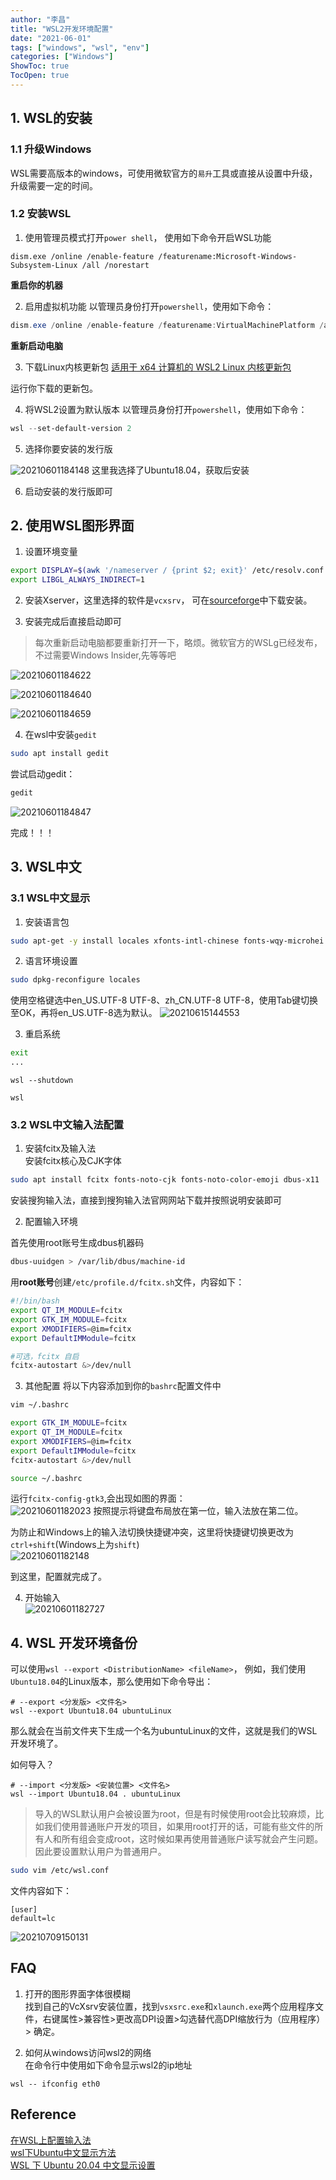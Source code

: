 ```yaml
---
author: "李昌"
title: "WSL2开发环境配置"
date: "2021-06-01"
tags: ["windows", "wsl", "env"]
categories: ["Windows"]
ShowToc: true
TocOpen: true
---
```


## 1. WSL的安装

### 1.1 升级Windows
WSL需要高版本的windows，可使用微软官方的`易升`工具或直接从设置中升级，升级需要一定的时间。

### 1.2 安装WSL
1. 使用管理员模式打开`power shell`， 使用如下命令开启WSL功能
```shell
dism.exe /online /enable-feature /featurename:Microsoft-Windows-Subsystem-Linux /all /norestart
```
**重启你的机器**


2. 启用虚拟机功能
以管理员身份打开`powershell`，使用如下命令：
```powershell
dism.exe /online /enable-feature /featurename:VirtualMachinePlatform /all /norestart
```
**重新启动电脑**

3. 下载Linux内核更新包
[适用于 x64 计算机的 WSL2 Linux 内核更新包](https://wslstorestorage.blob.core.windows.net/wslblob/wsl_update_x64.msi)

运行你下载的更新包。

4. 将WSL2设置为默认版本
以管理员身份打开`powershell`，使用如下命令：
```powershell
wsl --set-default-version 2
```

5. 选择你要安装的发行版

![20210601184148](https://raw.githubusercontent.com/lich-Img/blogImg/master/img20210601184148.png)
这里我选择了Ubuntu18.04，获取后安装


6. 启动安装的发行版即可


## 2. 使用WSL图形界面

1. 设置环境变量
```bash
export DISPLAY=$(awk '/nameserver / {print $2; exit}' /etc/resolv.conf 2>/dev/null):0
export LIBGL_ALWAYS_INDIRECT=1
```


2. 安装Xserver，这里选择的软件是`vcxsrv`， 可在[sourceforge](https://sourceforge.net/projects/vcxsrv/)中下载安装。

3. 安装完成后直接启动即可  
> 每次重新启动电脑都要重新打开一下，略烦。微软官方的WSLg已经发布，不过需要Windows Insider,先等等吧
   
![20210601184622](https://raw.githubusercontent.com/lich-Img/blogImg/master/img20210601184622.png)

![20210601184640](https://raw.githubusercontent.com/lich-Img/blogImg/master/img20210601184640.png)

![20210601184659](https://raw.githubusercontent.com/lich-Img/blogImg/master/img20210601184659.png)

4. 在wsl中安装`gedit`
```bash
sudo apt install gedit
```

尝试启动gedit：
```bash
gedit
```

![20210601184847](https://raw.githubusercontent.com/lich-Img/blogImg/master/img20210601184847.png)

完成！！！


## 3. WSL中文

### 3.1 WSL中文显示
1. 安装语言包
```bash
sudo apt-get -y install locales xfonts-intl-chinese fonts-wqy-microhei  
```

2. 语言环境设置
```bash
sudo dpkg-reconfigure locales
```
使用空格键选中en_US.UTF-8 UTF-8、zh_CN.UTF-8 UTF-8，使用Tab键切换至OK，再将en_US.UTF-8选为默认。
![20210615144553](https://raw.githubusercontent.com/lich-Img/blogImg/master/img20210615144553.png)

3. 重启系统
```bash
exit
...
```
```shell
wsl --shutdown

wsl
```

### 3.2 WSL中文输入法配置

1. 安装fcitx及输入法   
安装fcitx核心及CJK字体  
```bash
sudo apt install fcitx fonts-noto-cjk fonts-noto-color-emoji dbus-x11
```

安装搜狗输入法，直接到搜狗输入法官网网站下载并按照说明安装即可

2. 配置输入环境
   
首先使用root账号生成dbus机器码
```bash
dbus-uuidgen > /var/lib/dbus/machine-id
```

用**root账号**创建`/etc/profile.d/fcitx.sh`文件，内容如下：
```bash
#!/bin/bash
export QT_IM_MODULE=fcitx
export GTK_IM_MODULE=fcitx
export XMODIFIERS=@im=fcitx
export DefaultIMModule=fcitx

#可选，fcitx 自启
fcitx-autostart &>/dev/null
```
3. 其他配置
将以下内容添加到你的`bashrc`配置文件中
```bash
vim ~/.bashrc

export GTK_IM_MODULE=fcitx
export QT_IM_MODULE=fcitx
export XMODIFIERS=@im=fcitx
export DefaultIMModule=fcitx
fcitx-autostart &>/dev/null
```

```bash
source ~/.bashrc
```
运行`fcitx-config-gtk3`,会出现如图的界面：  
![20210601182023](https://raw.githubusercontent.com/lich-Img/blogImg/master/img20210601182023.png)
按照提示将键盘布局放在第一位，输入法放在第二位。  

为防止和Windows上的输入法切换快捷键冲突，这里将快捷键切换更改为`ctrl+shift`(Windows上为`shift`)  
![20210601182148](https://raw.githubusercontent.com/lich-Img/blogImg/master/img20210601182148.png)

到这里，配置就完成了。

4. 开始输入  
![20210601182727](https://raw.githubusercontent.com/lich-Img/blogImg/master/img20210601182727.png)

## 4. WSL 开发环境备份
可以使用`wsl --export <DistributionName> <fileName>`， 例如，我们使用`Ubuntu18.04`的Linux版本，那么使用如下命令导出：
```shell
# --export <分发版> <文件名>
wsl --export Ubuntu18.04 ubuntuLinux
```
那么就会在当前文件夹下生成一个名为ubuntuLinux的文件，这就是我们的WSL开发环境了。

如何导入？
```shell
# --import <分发版> <安装位置> <文件名> 
wsl --import Ubuntu18.04 . ubuntuLinux
```
> 导入的WSL默认用户会被设置为root，但是有时候使用root会比较麻烦，比如我们使用普通账户开发的项目，如果用root打开的话，可能有些文件的所有人和所有组会变成root，这时候如果再使用普通账户读写就会产生问题。因此要设置默认用户为普通用户。
```bash
sudo vim /etc/wsl.conf
```
文件内容如下：
```
[user]
default=lc
```
![20210709150131](https://raw.githubusercontent.com/lich-Img/blogImg/master/img20210709150131.png)

## FAQ
1. 打开的图形界面字体很模糊    
找到自己的VcXsrv安装位置，找到`vsxsrc.exe`和`xlaunch.exe`两个应用程序文件，右键属性>兼容性>更改高DPI设置>勾选替代高DPI缩放行为（应用程序）> 确定。

2. 如何从windows访问wsl2的网络   
在命令行中使用如下命令显示wsl2的ip地址
```
wsl -- ifconfig eth0
```

## Reference


[在WSL上配置输入法](https://patrickwu.space/2019/10/28/wsl-fcitx-setup-cn/)   
[wsl下Ubuntu中文显示方法](https://www.apull.net/html/20200604102131.html)   
[WSL 下 Ubuntu 20.04 中文显示设置](https://www.gelomen.com/optimize/wsl-ubuntu-20-04-zh-cn)
